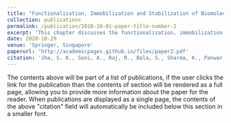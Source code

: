 ```yaml
---
title: "Functionalization, Immobilization and Stabilization of Biomolecules in Microfluidic Devices"
collection: publications
permalink: /publication/2010-10-01-paper-title-number-2
excerpt: 'This chapter discusses the functionalization, immobilization and stabilization of Biomolecules in Microfluidic Devices'
date: 2020-10-29
venue: 'Springer, Singapore'
paperurl: 'http://academicpages.github.io/files/paper2.pdf'
citation: 'Jha, S. K., Soni, A., Raj, R., Bala, S., Sharma, K., Panwar, S., & Singh, H. (2020). &quot;Paper Title Number 2.&quot; <i>Springer, Singapore</i>. 1(2).'
---
```


The contents above will be part of a list of publications, if the user clicks the link for the publication than the contents of section will be rendered as a full page, allowing you to provide more information about the paper for the reader. When publications are displayed as a single page, the contents of the above "citation" field will automatically be included below this section in a smaller font.
